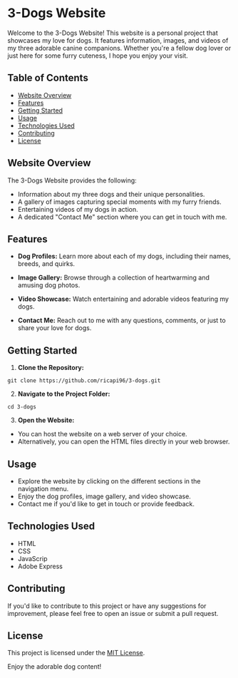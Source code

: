 # 3-Dogs Website

Welcome to the 3-Dogs Website! This website is a personal project that showcases my love for dogs. It features information, images, and videos of my three adorable canine companions. Whether you're a fellow dog lover or just here for some furry cuteness, I hope you enjoy your visit.

## Table of Contents

- [Website Overview](#website-overview)
- [Features](#features)
- [Getting Started](#getting-started)
- [Usage](#usage)
- [Technologies Used](#technologies-used)
- [Contributing](#contributing)
- [License](#license)

## Website Overview

The 3-Dogs Website provides the following:

- Information about my three dogs and their unique personalities.
- A gallery of images capturing special moments with my furry friends.
- Entertaining videos of my dogs in action.
- A dedicated "Contact Me" section where you can get in touch with me.

## Features

- **Dog Profiles:** Learn more about each of my dogs, including their names, breeds, and quirks.

- **Image Gallery:** Browse through a collection of heartwarming and amusing dog photos.

- **Video Showcase:** Watch entertaining and adorable videos featuring my dogs.

- **Contact Me:** Reach out to me with any questions, comments, or just to share your love for dogs.

## Getting Started

1. **Clone the Repository:**
```
git clone https://github.com/ricapi96/3-dogs.git
```

2. **Navigate to the Project Folder:**
```
cd 3-dogs
```

3. **Open the Website:**
- You can host the website on a web server of your choice.
- Alternatively, you can open the HTML files directly in your web browser.

## Usage

- Explore the website by clicking on the different sections in the navigation menu.
- Enjoy the dog profiles, image gallery, and video showcase.
- Contact me if you'd like to get in touch or provide feedback.

## Technologies Used

- HTML
- CSS
- JavaScrip
- Adobe Express

## Contributing

If you'd like to contribute to this project or have any suggestions for improvement, please feel free to open an issue or submit a pull request.

## License

This project is licensed under the [MIT License](LICENSE).

Enjoy the adorable dog content!

